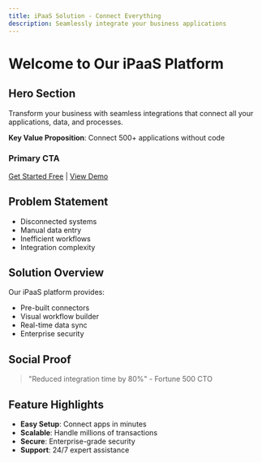 ```yaml
---
title: iPaaS Solution - Connect Everything
description: Seamlessly integrate your business applications
---
```


# Welcome to Our iPaaS Platform

## Hero Section
Transform your business with seamless integrations that connect all your applications, data, and processes.

**Key Value Proposition**: Connect 500+ applications without code

### Primary CTA
[Get Started Free](#) | [View Demo](#)

## Problem Statement
- Disconnected systems
- Manual data entry
- Inefficient workflows
- Integration complexity

## Solution Overview
Our iPaaS platform provides:
- Pre-built connectors
- Visual workflow builder
- Real-time data sync
- Enterprise security

## Social Proof
> "Reduced integration time by 80%" - Fortune 500 CTO

## Feature Highlights
- **Easy Setup**: Connect apps in minutes
- **Scalable**: Handle millions of transactions
- **Secure**: Enterprise-grade security
- **Support**: 24/7 expert assistance